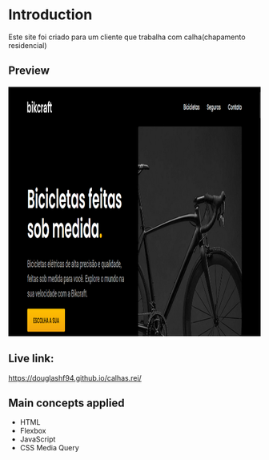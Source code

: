 # Introduction

Este site foi criado para um cliente que trabalha com calha(chapamento residencial)

## Preview

<img src="https://github.com/DouglasHF94/Bikecraft/blob/master/fotobikecraft.png" height="500"/>

## Live link:

https://douglashf94.github.io/calhas.rei/

## Main concepts applied

- HTML
- Flexbox
- JavaScript
- CSS Media Query